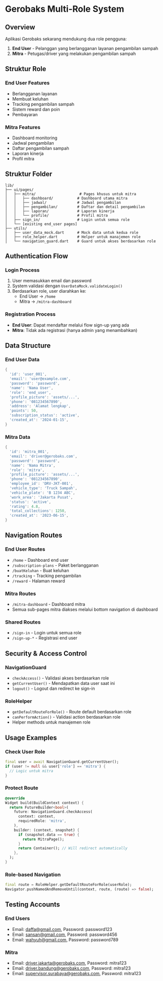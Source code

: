 # Gerobaks Multi-Role System

## Overview
Aplikasi Gerobaks sekarang mendukung dua role pengguna:
1. **End User** - Pelanggan yang berlangganan layanan pengambilan sampah
2. **Mitra** - Petugas/driver yang melakukan pengambilan sampah

## Struktur Role

### End User Features
- Berlangganan layanan
- Membuat keluhan
- Tracking pengambilan sampah
- Sistem reward dan poin
- Pembayaran

### Mitra Features
- Dashboard monitoring
- Jadwal pengambilan
- Daftar pengambilan sampah
- Laporan kinerja
- Profil mitra

## Struktur Folder

```
lib/
├── ui/pages/
│   ├── mitra/                    # Pages khusus untuk mitra
│   │   ├── dashboard/           # Dashboard utama mitra
│   │   ├── jadwal/              # Jadwal pengambilan
│   │   ├── pengambilan/         # Daftar dan detail pengambilan
│   │   ├── laporan/             # Laporan kinerja
│   │   └── profile/             # Profil mitra
│   ├── sign_in/                 # Login untuk semua role
│   └── [existing end_user pages]
├── utils/
│   ├── user_data_mock.dart      # Mock data untuk kedua role
│   ├── role_helper.dart         # Helper untuk manajemen role
│   └── navigation_guard.dart    # Guard untuk akses berdasarkan role
```

## Authentication Flow

### Login Process
1. User memasukkan email dan password
2. System validasi dengan `UserDataMock.validateLogin()`
3. Berdasarkan role, user diarahkan ke:
   - End User → `/home`
   - Mitra → `/mitra-dashboard`

### Registration Process
- **End User**: Dapat mendaftar melalui flow sign-up yang ada
- **Mitra**: Tidak ada registrasi (hanya admin yang menambahkan)

## Data Structure

### End User Data
```dart
{
  'id': 'user_001',
  'email': 'user@example.com',
  'password': 'password',
  'name': 'Nama User',
  'role': 'end_user',
  'profile_picture': 'assets/...',
  'phone': '081234567890',
  'address': 'Alamat lengkap',
  'points': 50,
  'subscription_status': 'active',
  'created_at': '2024-01-15',
}
```

### Mitra Data
```dart
{
  'id': 'mitra_001',
  'email': 'driver@gerobaks.com',
  'password': 'password',
  'name': 'Nama Mitra',
  'role': 'mitra',
  'profile_picture': 'assets/...',
  'phone': '081234567890',
  'employee_id': 'DRV-JKT-001',
  'vehicle_type': 'Truck Sampah',
  'vehicle_plate': 'B 1234 ABC',
  'work_area': 'Jakarta Pusat',
  'status': 'active',
  'rating': 4.8,
  'total_collections': 1250,
  'created_at': '2023-06-15',
}
```

## Navigation Routes

### End User Routes
- `/home` - Dashboard end user
- `/subscription-plans` - Paket berlangganan
- `/buatKeluhan` - Buat keluhan
- `/tracking` - Tracking pengambilan
- `/reward` - Halaman reward

### Mitra Routes
- `/mitra-dashboard` - Dashboard mitra
- Semua sub-pages mitra diakses melalui bottom navigation di dashboard

### Shared Routes
- `/sign-in` - Login untuk semua role
- `/sign-up-*` - Registrasi end user

## Security & Access Control

### NavigationGuard
- `checkAccess()` - Validasi akses berdasarkan role
- `getCurrentUser()` - Mendapatkan data user saat ini
- `logout()` - Logout dan redirect ke sign-in

### RoleHelper
- `getDefaultRouteForRole()` - Route default berdasarkan role
- `canPerformAction()` - Validasi action berdasarkan role
- Helper methods untuk manajemen role

## Usage Examples

### Check User Role
```dart
final user = await NavigationGuard.getCurrentUser();
if (user != null && user['role'] == 'mitra') {
  // Logic untuk mitra
}
```

### Protect Route
```dart
@override
Widget build(BuildContext context) {
  return FutureBuilder<bool>(
    future: NavigationGuard.checkAccess(
      context: context,
      requiredRole: 'mitra',
    ),
    builder: (context, snapshot) {
      if (snapshot.data == true) {
        return MitraPage();
      }
      return Container(); // Will redirect automatically
    },
  );
}
```

### Role-based Navigation
```dart
final route = RoleHelper.getDefaultRouteForRole(userRole);
Navigator.pushNamedAndRemoveUntil(context, route, (route) => false);
```

## Testing Accounts

### End Users
- Email: daffa@gmail.com, Password: password123
- Email: sansan@gmail.com, Password: password456
- Email: wahyuh@gmail.com, Password: password789

### Mitra
- Email: driver.jakarta@gerobaks.com, Password: mitra123
- Email: driver.bandung@gerobaks.com, Password: mitra123
- Email: supervisor.surabaya@gerobaks.com, Password: mitra123

